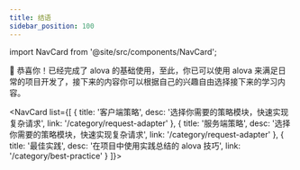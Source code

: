 ```yaml
---
title: 结语
sidebar_position: 100
---
```


import NavCard from '@site/src/components/NavCard';

🎉 恭喜你！已经完成了 alova 的基础使用，至此，你已可以使用 alova 来满足日常的项目开发了，接下来的内容你可以根据自己的兴趣自由选择接下来的学习内容。

<NavCard list={[
{
title: '客户端策略',
desc: '选择你需要的策略模块，快速实现复杂请求',
link: '/category/request-adapter'
},
{
title: '服务端策略',
desc: '选择你需要的策略模块，快速实现复杂请求',
link: '/category/request-adapter'
},
{
title: '最佳实践',
desc: '在项目中使用实践总结的 alova 技巧',
link: '/category/best-practice'
}
]}></NavCard>
